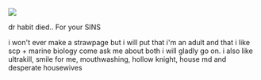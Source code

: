 ![](https://media.discordapp.net/attachments/1335437614534234186/1335437635560280106/Dr_habit_puppet_1.jpeg?ex=67a02ab7&is=679ed937&hm=a16b52a4ed8b157eb7fbc6e50d7b1588ee7cd9ccd63bb3b039de468adc685600&=&format=webp&width=1472&height=816)

dr habit died.. For your SINS

i won't ever make a strawpage but i will put that i'm an adult and that i like scp + marine biology come ask me about both i will gladly go on. i also like ultrakill, smile for me, mouthwashing, hollow knight, house md and desperate housewives
